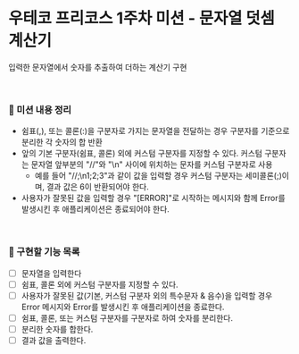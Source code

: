 # 우테코 프리코스 1주차 미션 - 문자열 덧셈 계산기

입력한 문자열에서 숫자를 추출하여 더하는 계산기 구현

<br/>

### 📖 미션 내용 정리

- 쉼표(,), 또는 콜론(:)을 구분자로 가지는 문자열을 전달하는 경우 구분자를 기준으로 분리한 각 숫자의 합 반환
- 앞의 기본 구분자(쉼표, 콜론) 외에 커스텀 구분자를 지정할 수 있다. 커스텀 구분자는 문자열 앞부분의 "//"와 "\n" 사이에 위치하는 문자를 커스텀 구분자로 사용
  - 예를 들어 "//;\n1;2;3"과 같이 값을 입력할 경우 커스텀 구분자는 세미콜론(;)이며, 결과 값은 6이 반환되어야 한다.
- 사용자가 잘못된 값을 입력할 경우 "[ERROR]"로 시작하는 메시지와 함께 Error를 발생시킨 후 애플리케이션은 종료되어야 한다.

<br/>

### 📱 구현할 기능 목록

- [ ] 문자열을 입력한다
- [ ] 쉼표, 콜론 외에 커스텀 구분자를 지정할 수 있다.
- [ ] 사용자가 잘못된 값(기본, 커스텀 구분자 외의 특수문자 & 음수)을 입력할 경우 Error 메시지와 Error를 발생시킨 후 애플리케이션을 종료한다.
- [ ] 쉼표, 콜론, 또는 커스텀 구분자를 구분자로 하여 숫자를 분리한다.
- [ ] 분리한 숫자를 합한다.
- [ ] 결과 값을 출력한다.
